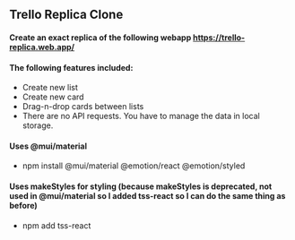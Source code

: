 ## Trello Replica Clone

#### Create an exact replica of the following webapp https://trello-replica.web.app/
#### The following features included:
- Create new list
- Create new card
- Drag-n-drop cards between lists
- There are no API requests. You have to manage the data in local storage.

#### Uses @mui/material
- npm install @mui/material @emotion/react @emotion/styled
#### Uses makeStyles for styling (because makeStyles is deprecated, not used in @mui/material so I added tss-react so I can do the same thing as before)
- npm add tss-react
